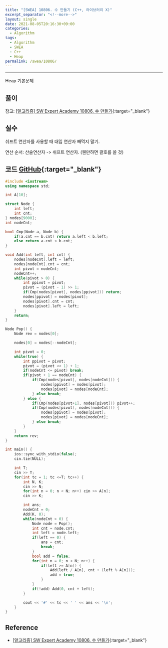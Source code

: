 ```yaml
---
title: "[SWEA] 10806. 수 만들기 (C++, 라이브러리 X)"
excerpt_separator: "<!--more-->"
layout: single
date: 2021-08-05T20:16:30+09:00
categories:
  - Algorithm
tags:
  - Algorithm
  - SWEA
  - C++
  - Heap
permalink: /swea/10806/
---
```

---

Heap 기본문제


## 풀이

참고: [[알고리즘] SW Expert Academy 10806. 수 만들기](https://nankisu.tistory.com/38){:target="_blank"}

<!--more-->

## 실수

쉬프트 연산자를 사용할 때 대입 연산자 빼먹지 말기.

연산 순서: 산술연산자 -> 쉬프트 연산자. (웬만하면 괄호를 쓸 것)

## 코드 [GitHub](https://github.com/unionyy/samsung-algorithm-21/blob/main/heap/basic-problems/make-num/main.cpp){:target="_blank"}

```cpp
#include <iostream>
using namespace std;

int A[10];

struct Node {
    int left;
    int cnt;
} nodes[9000];
int nodeCnt;

bool Cmp(Node a, Node b) {
    if(a.cnt == b.cnt) return a.left < b.left;
    else return a.cnt < b.cnt;
}

void Add(int left, int cnt) {
    nodes[nodeCnt].left = left;
    nodes[nodeCnt].cnt = cnt;
    int pivot = nodeCnt;
    nodeCnt++;
    while(pivot > 0) {
        int ppivot = pivot;
        pivot = (pivot - 1) >> 1;
        if(Cmp(nodes[pivot], nodes[ppivot])) return;
        nodes[ppivot] = nodes[pivot];
        nodes[pivot].cnt = cnt;
        nodes[pivot].left = left;
    }
    return;
}

Node Pop() {
    Node rev = nodes[0];

    nodes[0] = nodes[--nodeCnt];

    int pivot = 0;
    while(true) {
        int ppivot = pivot;
        pivot = (pivot << 1) + 1;
        if(nodeCnt <= pivot) break;
        if(pivot + 1 == nodeCnt) {
            if(Cmp(nodes[pivot], nodes[nodeCnt])) {
                nodes[ppivot] = nodes[pivot];
                nodes[pivot] = nodes[nodeCnt];
            } else break;
        } else {
            if(Cmp(nodes[pivot+1], nodes[pivot])) pivot++;
            if(Cmp(nodes[pivot], nodes[nodeCnt])) {
                nodes[ppivot] = nodes[pivot];
                nodes[pivot] = nodes[nodeCnt];
            } else break;
        }
    }
    return rev;
}

int main() {
    ios::sync_with_stdio(false);
    cin.tie(NULL);

    int T;
    cin >> T;
    for(int tc = 1; tc <=T; tc++) {
        int N, K;
        cin >> N;
        for(int n = 0; n < N; n++) cin >> A[n];
        cin >> K;

        int ans;
        nodeCnt = 0;
        Add(K, 0);
        while(nodeCnt > 0) {
            Node node = Pop();
            int cnt = node.cnt;
            int left = node.left;
            if(left == 0) {
                ans = cnt;
                break;
            }
            bool add = false;
            for(int n = 0; n < N; n++) {
                if(left >= A[n]) {
                    Add(left / A[n], cnt + (left % A[n]));
                    add = true;
                }
            }
            if(!add) Add(0, cnt + left);
        }

        cout << '#' << tc << ' ' << ans << '\n';
    }
}
```

## Reference

* [[알고리즘] SW Expert Academy 10806. 수 만들기](https://nankisu.tistory.com/38){:target="_blank"}